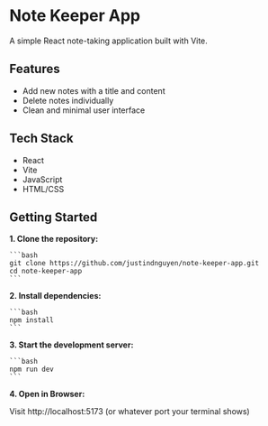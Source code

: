 # Note Keeper App

A simple React note-taking application built with Vite.

## Features

- Add new notes with a title and content
- Delete notes individually
- Clean and minimal user interface

## Tech Stack

- React
- Vite
- JavaScript
- HTML/CSS

## Getting Started

**1. Clone the repository:**

    ```bash
    git clone https://github.com/justindnguyen/note-keeper-app.git  
    cd note-keeper-app
    ```

**2. Install dependencies:**

    ```bash
    npm install
    ```

**3. Start the development server:**

    ```bash
    npm run dev
    ```

**4. Open in Browser:**

Visit http://localhost:5173 (or whatever port your terminal shows)